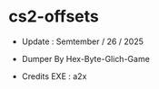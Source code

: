 # cs2-offsets

- Update : Semtember / 26 / 2025 

- Dumper By Hex-Byte-Glich-Game

- Credits EXE : a2x
